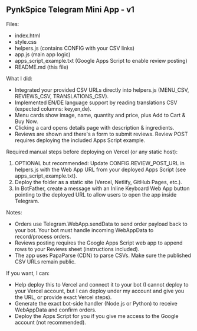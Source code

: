
PynkSpice Telegram Mini App - v1
--------------------------------

Files:
- index.html
- style.css
- helpers.js   (contains CONFIG with your CSV links)
- app.js       (main app logic)
- apps_script_example.txt  (Google Apps Script to enable review posting)
- README.md  (this file)

What I did:
- Integrated your provided CSV URLs directly into helpers.js (MENU_CSV, REVIEWS_CSV, TRANSLATIONS_CSV).
- Implemented EN/DE language support by reading translations CSV (expected columns: key,en,de).
- Menu cards show image, name, quantity and price, plus Add to Cart & Buy Now.
- Clicking a card opens details page with description & ingredients.
- Reviews are shown and there's a form to submit reviews. Review POST requires deploying the included Apps Script example.

Required manual steps before deploying on Vercel (or any static host):
1) OPTIONAL but recommended: Update CONFIG.REVIEW_POST_URL in helpers.js with the Web App URL from your deployed Apps Script (see apps_script_example.txt).
2) Deploy the folder as a static site (Vercel, Netlify, GitHub Pages, etc.).
3) In BotFather, create a message with an Inline Keyboard Web App button pointing to the deployed URL to allow users to open the app inside Telegram.

Notes:
- Orders use Telegram.WebApp.sendData to send order payload back to your bot. Your bot must handle incoming WebAppData to record/process orders.
- Reviews posting requires the Google Apps Script web app to append rows to your Reviews sheet (instructions included).
- The app uses PapaParse (CDN) to parse CSVs. Make sure the published CSV URLs remain public.

If you want, I can:
- Help deploy this to Vercel and connect it to your bot (I cannot deploy to your Vercel account, but I can deploy under my account and give you the URL, or provide exact Vercel steps).
- Generate the exact bot-side handler (Node.js or Python) to receive WebAppData and confirm orders.
- Deploy the Apps Script for you if you give me access to the Google account (not recommended).
